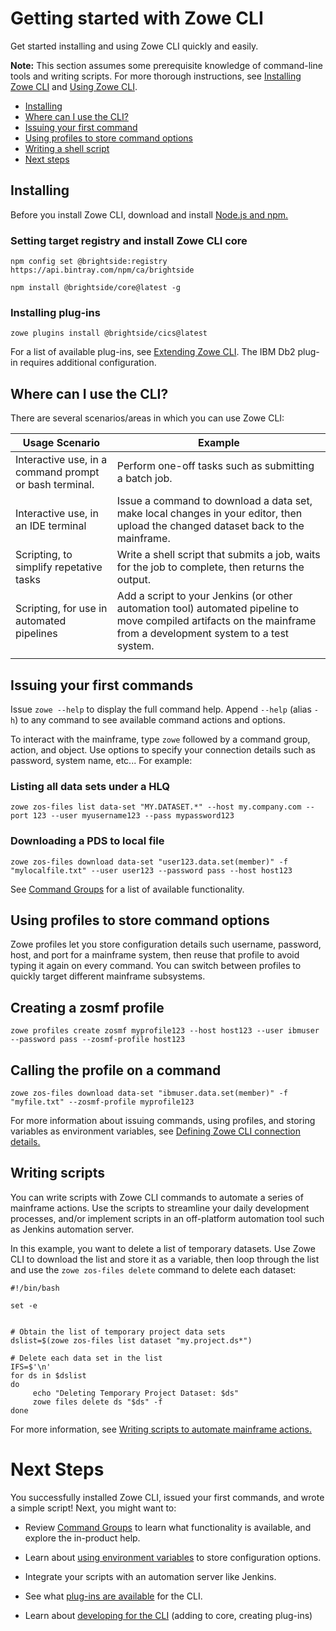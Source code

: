 # Getting started with Zowe CLI

Get started installing and using Zowe CLI quickly and easily.

**Note:** This section assumes some prerequisite knowledge of command-line tools and writing scripts. For more thorough instructions, see [Installing Zowe CLI](../user-guide/cli-installcli.md) and [Using Zowe CLI](../user-guide/cli-usingcli.md).

- [Installing](#installing)
- [Where can I use the CLI?](#where-can-i-use-the-cli)
- [Issuing your first command](#issuing-your-first-command)
- [Using profiles to store command options](#using-profiles-to-store-command-options)
- [Writing a shell script](#writing-a-shell-script)
- [Next steps]()

## Installing

Before you install Zowe CLI, download and install [Node.js and npm.](https://nodejs.org/en/download/)

### Setting target registry and install Zowe CLI core

```
npm config set @brightside:registry https://api.bintray.com/npm/ca/brightside
```

```
npm install @brightside/core@latest -g
```

### Installing plug-ins

```
zowe plugins install @brightside/cics@latest
```

For a list of available plug-ins, see [Extending Zowe CLI](../user-guide/extending.md). The IBM Db2 plug-in requires additional configuration.

## Where can I use the CLI?

There are several scenarios/areas in which you can use Zowe CLI:

| **Usage Scenario**    | **Example**  |
|------------------------------------------------------|--------------------------------------------------------------------------------------------------------------------------------------------------------------------|
| Interactive use, in a command prompt or bash terminal. | Perform one-off tasks such as submitting a batch job.                                                            |
| Interactive use, in an IDE terminal                    | Issue a command to download a data set, make local changes in your editor, then upload the changed dataset back to the mainframe.                                  |
| Scripting, to simplify repetative tasks         | Write a shell script that submits a job, waits for the job to complete, then returns the output.                |
| Scripting, for use in automated pipelines       | Add a script to your Jenkins (or other automation tool) automated pipeline to move compiled artifacts on the mainframe from a development system to a test system. |
|||

## Issuing your first commands

Issue `zowe --help` to display the full command help. Append `--help` (alias `-h`) to any command to see available command actions and options.

To interact with the mainframe, type `zowe` followed by a command group, action, and object. Use options to specify your connection details such as password, system name, etc... For example:

### Listing all data sets under a HLQ

```
zowe zos-files list data-set "MY.DATASET.*" --host my.company.com --port 123 --user myusername123 --pass mypassword123
```

### Downloading a PDS to local file

```
zowe zos-files download data-set "user123.data.set(member)" -f "mylocalfile.txt" --user user123 --password pass --host host123

```

See [Command Groups](../user-guide/cli-usingcli#zowe-cli-command-groups) for a list of available functionality.

## Using profiles to store command options

Zowe profiles let you store configuration details such username, password, host, and port for a mainframe system, then reuse that profile to avoid typing it again on every command. You can switch between profiles to quickly target different mainframe subsystems.

## Creating a zosmf profile

```
zowe profiles create zosmf myprofile123 --host host123 --user ibmuser --password pass --zosmf-profile host123
```

## Calling the profile on a command

```
zowe zos-files download data-set "ibmuser.data.set(member)" -f "myfile.txt" --zosmf-profile myprofile123
```

For more information about issuing commands, using profiles, and storing variables as environment variables, see [Defining Zowe CLI connection details.](../user-guide/cli-usingcli.md#defining-zowe-cli-connection-details)

## Writing scripts

You can write scripts with Zowe CLI commands to automate a series of mainframe actions. Use the scripts to streamline your daily development processes, and/or implement scripts in an off-platform automation tool such as Jenkins automation server. 

In this example, you want to delete a list of temporary datasets. Use Zowe CLI to download the list and store it as a variable, then loop through the list and use the `zowe zos-files delete` command to delete each dataset:

```
#!/bin/bash

set -e


# Obtain the list of temporary project data sets 
dslist=$(zowe zos-files list dataset "my.project.ds*")

# Delete each data set in the list
IFS=$'\n'
for ds in $dslist
do
     echo "Deleting Temporary Project Dataset: $ds"
     zowe files delete ds "$ds" -f
done
```

For more information, see [Writing scripts to automate mainframe actions.](../user-guide/cli-usincli.md#writing-scripts-to-automate-mainframe-actions)

# Next Steps

You successfully installed Zowe CLI, issued your first commands, and wrote a simple script! Next, you might want to:

- Review [Command Groups](../user-guide/cli-usingcli#zowe-cli-command-groups) to learn what functionality is available, and explore the in-product help.

- Learn about [using environment variables]() to store configuration options.

- Integrate your scripts with an automation server like Jenkins.

- See what [plug-ins are available](..\user-guide\cli-developing-a-plugin.md) for the CLI.

- Learn about [developing for the CLI](..\extend\extend-cli\cli-extending.md) (adding to core, creating plug-ins)
